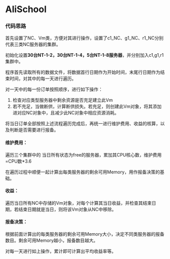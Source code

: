 # AliSchool

### 代码思路

首先设置了NC、Vm类，方便对其进行操作，设置了c1_NC、g1_NC、r1_NC分别代表三类NC服务器的集群。

初始化设置**30台NT-1-2，30台NT-1-4，5台NT-1-8服务器**，并分别加入c1,g1,r1集群中。

程序首先读取所有的数据文件，将数据首行日期作为开始时间，末尾行日期作为结束时间，对其中的每一天进行遍历。

对一天中的每一份订单按照顺序，进行如下操作：

1. 检查对应类型服务器中剩余资源是否充足建立此Vm
2. 若不充足，当做断供，计算断供损失。若充足，则创建此Vm对象，将其添加进对应NC对象中，且减少此NC对象中相应资源消耗。

将当日订单全部按照上述流程遍历完成后，再统一进行维护费用、收益的核算，以及判断是否需要进行报备。

#### 维护费用：

遍历三个集群中的 当日所有状态为free的服务器，累加其CPU核心数，维护费用=CPU数*3.6

在遍历过程中顺便一起计算出每类服务器的剩余可用Memory，用作报备决策的基础。

#### 收益：

遍历当日所有NC中存储的Vm对象，对每个计算其当日收益，并检查其结束日期，若结束日期就是当日，则将该Vm对象从NC中移除。

#### 报备决策：

根据前面计算出的每类服务器的剩余可用Memory大小，决定不同类服务器的报备数目。剩余可用Memory越小，报备数目越大。



对每一天进行如上操作，累计即可计算出平均收益率等。
